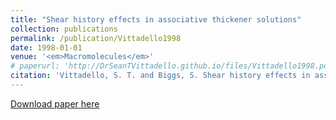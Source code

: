 ```yaml
---
title: "Shear history effects in associative thickener solutions"
collection: publications
permalink: /publication/Vittadello1998
date: 1998-01-01
venue: '<em>Macromolecules</em>'
# paperurl: 'http://DrSeanTVittadello.github.io/files/Vittadello1998.pdf'
citation: 'Vittadello, S. T. and Biggs, S. Shear history effects in associative thickener solutions. *Macromolecules*, 1998, 31, 7691-7697.'
---
```

[Download paper here](http://DrSeanTVittadello.github.io/files/Vittadello1998.pdf)
